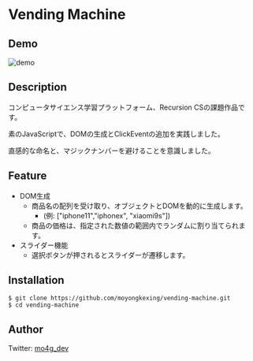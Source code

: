 # Vending Machine
## Demo
![demo](https://user-images.githubusercontent.com/77483402/117644473-78017580-b1c4-11eb-97a3-885b3dbccc82.gif)

## Description
コンピュータサイエンス学習プラットフォーム、Recursion CSの課題作品です。
  
素のJavaScriptで、DOMの生成とClickEventの追加を実践しました。
  
直感的な命名と、マジックナンバーを避けることを意識しました。

## Feature
- DOM生成
  - 商品名の配列を受け取り、オブジェクトとDOMを動的に生成します。
    - (例: ["iphone11","iphonex", "xiaomi9s"])
  - 商品の価格は、指定された数値の範囲内でランダムに割り当てられます。
- スライダー機能
  - 選択ボタンが押されるとスライダーが遷移します。
  
## Installation
```
$ git clone https://github.com/moyongkexing/vending-machine.git
$ cd vending-machine
```

## Author
Twitter: [mo4g_dev](https://twitter.com/mo4g_dev)
